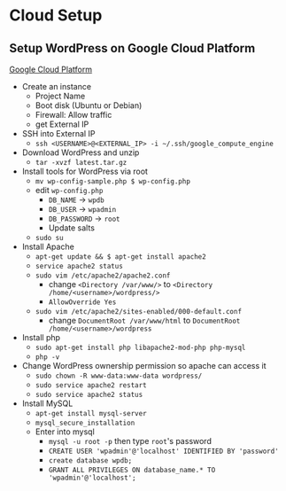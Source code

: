 # Cloud Setup


## Setup WordPress on Google Cloud Platform

[Google Cloud Platform](https://console.cloud.google.com/)

- Create an instance
  - Project Name
  - Boot disk (Ubuntu or Debian)
  - Firewall: Allow traffic
  - get External IP
- SSH into External IP
  - `ssh <USERNAME>@<EXTERNAL_IP> -i ~/.ssh/google_compute_engine`
- Download WordPress and unzip
  - `tar -xvzf latest.tar.gz`
- Install tools for WordPress via root
  - `mv wp-config-sample.php $ wp-config.php`
  - edit `wp-config.php`
    - `DB_NAME` -> `wpdb`
    - `DB_USER` -> `wpadmin`
    - `DB_PASSWORD` -> `root`
    - Update salts
  - `sudo su`
- Install Apache
  - `apt-get update && $ apt-get install apache2`
  - `service apache2 status`
  - `sudo vim /etc/apache2/apache2.conf`
    - change `<Directory /var/www/>` to `<Directory /home/<username>/wordpress/>`
    - `AllowOverride Yes`
  - `sudo vim /etc/apache2/sites-enabled/000-default.conf`
    - change `DocumentRoot /var/www/html` to `DocumentRoot /home/<username>/wordpress`
- Install php
  - `sudo apt-get install php libapache2-mod-php php-mysql`
  - `php -v`
- Change WordPress ownership permission so apache can access it
  - `sudo chown -R www-data:www-data wordpress/`
  - `sudo service apache2 restart`
  - `sudo service apache2 status`
- Install MySQL
  - `apt-get install mysql-server`
  - `mysql_secure_installation`
  - Enter into mysql
    - `mysql -u root -p` then type `root`'s password
    - `CREATE USER 'wpadmin'@'localhost' IDENTIFIED BY 'password'`
    - `create database wpdb;`
    - `GRANT ALL PRIVILEGES ON database_name.* TO 'wpadmin'@'localhost';`

